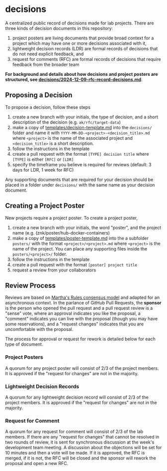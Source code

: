 # decisions

A centralized public record of decisions made for lab projects. There are three
kinds of decision documents in this repository: 

1. project posters are living documents that provide broad context for a
   project which may have one or more decisions associated with it,
2. lightweight decision records (LDR) are formal records of decisions that do
   not need explicit feedback, and
3. request for comments (RFC) are formal records of decisions that require
   feedback from the broader team

**For background and details about how decisions and project posters are
structured, see
[decisions/2024-12-09-rfc-record-decisions.md](decisions/2024-12-09-rfc-record-decisions.md)**.

## Proposing a Decision

To propose a decision, follow these steps

1. create a new branch with your initials, the type of decision, and a short
   description of the decision (e.g. `ak/rfc/target-data`)
2. make a copy of
   [templates/decision-template.md](templates/decision-template.md) into the
   `decisions/` folder and name it with
   `YYYY-MM-DD-<project>-<decision_title>.md` where `<project>` is the name of
   the associated project and `<decision_title>` is a short description.
3. follow the instructions in the template
4. create a pull request with the format `[TYPE] decision title` where `[TYPE]`
   is either `[RFC]` or `[LDR]`
5. specify the timeframe you believe is required for reviews (default: 3 days
   for LDR, 1 week for RFC)

Any supporting documents that are required for your decision should be placed
in a folder under `decisions/` with the same name as your decision document.

## Creating a Project Poster

New projects require a project poster. To create a project poster,


1. create a new branch with your initials, the word "poster", and the project
   name (e.g. (znk/poster/hub-docker-containers)
2. make a copy of [templates/poster-template.md](templates/poster-template.md)
   into the a subfolder `posters/` with the format `<project>/<project>.md`
   where `<project>` is the name of the project. You can place any supporting
   files inside the `posters/<project>/` folder.
3. follow the instructions in the template
4. create a pull request with the format `[poster] project title`
5. request a review from your collaborators

## Review Process

Reviews are based on [Martha's Rules consensus
model](https://third-bit.com/2019/06/13/marthas-rules/) and adapted for an
asynchronous context. In the parlance of GitHub Pull Requests, the **sponsor**
is the person who opened the pull request and a pull request review is a
"sense" vote, where an approval indicates you like the proposal, a "comment"
indicates you can live with the proposal (though you may have some
reservations), and a "request changes" indicates that you are uncomfortable
with the proposal.

The process for approval or request for rework is detailed below for each type
of document.

### Project Posters

A quorum for any project poster will consist of 2/3 of the project members. It
is approved if the "request for changes" are not in the majority.

### Lightweight Decision Records

A quorum for any lightweight decision record will consist of 2/3 of the project
members. It is approved if the "request for changes" are not in the majority.

### Request for Comment

A quorum for any request for comment will consist of 2/3 of the lab members. If
there are any "request for changes" that cannot be resolved in two rounds of
review, it is sent for synchronous discussion at the week's development team
meeting. A discussion about the objections will be set for 10 minutes and then
a vote will be made. If it is approved, the RFC is merged, if it is not, the
RFC will be closed and the sponsor will rework the proposal and open a new RFC.

